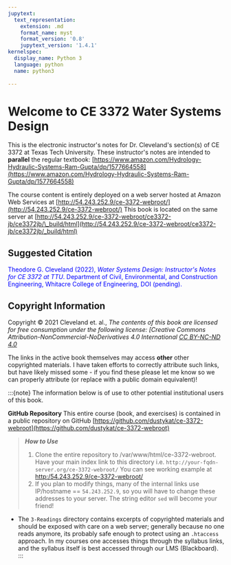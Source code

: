 ```yaml
---
jupytext:
  text_representation:
    extension: .md
    format_name: myst
    format_version: '0.8'
    jupytext_version: '1.4.1'
kernelspec:
  display_name: Python 3
  language: python
  name: python3
  
---
```


# Welcome to CE 3372 Water Systems Design

This is the electronic instructor's notes for Dr. Cleveland's section(s) of CE 3372 at Texas Tech University.
These instructor's notes are intended to **parallel** the regular textbook: [https://www.amazon.com/Hydrology-Hydraulic-Systems-Ram-Gupta/dp/1577664558](https://www.amazon.com/Hydrology-Hydraulic-Systems-Ram-Gupta/dp/1577664558)

The course content is entirely deployed on a web server hosted at Amazon Web Services at [http://54.243.252.9/ce-3372-webroot/](http://54.243.252.9/ce-3372-webroot/)  This book is located on the same server at [http://54.243.252.9/ce-3372-webroot/ce3372-jb/ce3372jb/\_build/html](http://54.243.252.9/ce-3372-webroot/ce3372-jb/ce3372jb/_build/html)

## Suggested Citation

<font color=blue>Theodore G. Cleveland (2022), *Water Systems Design: Instructor's Notes for CE 3372 at TTU*. Department of Civil, Environmental, and Construction Engineering, Whitacre College of Engineering, DOI (pending).</font>

## Copyright Information
    
Copyright © 2021 Cleveland et. al., *The contents of this book are licensed for free consumption under the following license: [Creative Commons Attribution-NonCommercial-NoDerivatives 4.0 International [CC BY-NC-ND 4.0](https://creativecommons.org/licenses/by-nc-nd/4.0/)*

The links in the active book themselves may access **other** other copyrighted materials.  I have taken efforts to correctly attribute such links, but have likely missed some - if you find these please let me know so we can properly attribute (or replace with a public domain equivalent)!  

:::{note}
The information below is of use to other potential institutional users of this book. 

**GitHub Repository**
This entire course (book, and exercises) is contained in a public repository on GitHub [https://github.com/dustykat/ce-3372-webroot](https://github.com/dustykat/ce-3372-webroot)

>***How to Use***
>1. Clone the entire repository to /var/www/html/ce-3372-webroot.  Have your main index link to this directory i.e. `http://your-fqdn-server.org/ce-3372-webroot/` You can see working example at [http:/54.243.252.9/ce-3372-webroot/](http:/54.243.252.9/engr-1330-webroot/)
>2. If you plan to modify things, many of the internal links use IP/hostname == `54.243.252.9`, so you will have to change these addresses to your server.  The string editor `sed` will become your friend!

- The `3-Readings` directory contains excerpts of copyrighted materials and should be exposed with care on a web server; generally because no one reads anymore, its probably safe enough to protect using an `.htaccess` approach. In my courses one accesses things through the syllabus links, and the syllabus itself is best accessed through our LMS (Blackboard). 
:::
